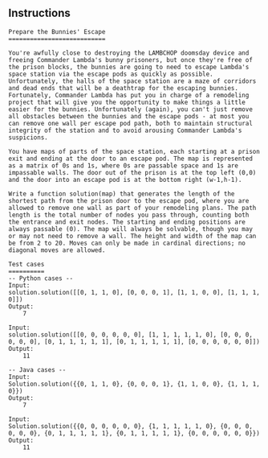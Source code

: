 ## Instructions
	Prepare the Bunnies' Escape
	===========================

	You're awfully close to destroying the LAMBCHOP doomsday device and freeing Commander Lambda's bunny prisoners, but once they're free of the prison blocks, the bunnies are going to need to escape Lambda's space station via the escape pods as quickly as possible. Unfortunately, the halls of the space station are a maze of corridors and dead ends that will be a deathtrap for the escaping bunnies. Fortunately, Commander Lambda has put you in charge of a remodeling project that will give you the opportunity to make things a little easier for the bunnies. Unfortunately (again), you can't just remove all obstacles between the bunnies and the escape pods - at most you can remove one wall per escape pod path, both to maintain structural integrity of the station and to avoid arousing Commander Lambda's suspicions.

	You have maps of parts of the space station, each starting at a prison exit and ending at the door to an escape pod. The map is represented as a matrix of 0s and 1s, where 0s are passable space and 1s are impassable walls. The door out of the prison is at the top left (0,0) and the door into an escape pod is at the bottom right (w-1,h-1).

	Write a function solution(map) that generates the length of the shortest path from the prison door to the escape pod, where you are allowed to remove one wall as part of your remodeling plans. The path length is the total number of nodes you pass through, counting both the entrance and exit nodes. The starting and ending positions are always passable (0). The map will always be solvable, though you may or may not need to remove a wall. The height and width of the map can be from 2 to 20. Moves can only be made in cardinal directions; no diagonal moves are allowed.

	Test cases
	==========
	-- Python cases --
	Input:
	solution.solution([[0, 1, 1, 0], [0, 0, 0, 1], [1, 1, 0, 0], [1, 1, 1, 0]])
	Output:
		7

	Input:
	solution.solution([[0, 0, 0, 0, 0, 0], [1, 1, 1, 1, 1, 0], [0, 0, 0, 0, 0, 0], [0, 1, 1, 1, 1, 1], [0, 1, 1, 1, 1, 1], [0, 0, 0, 0, 0, 0]])
	Output:
		11

	-- Java cases --
	Input:
	Solution.solution({{0, 1, 1, 0}, {0, 0, 0, 1}, {1, 1, 0, 0}, {1, 1, 1, 0}})
	Output:
		7

	Input:
	Solution.solution({{0, 0, 0, 0, 0, 0}, {1, 1, 1, 1, 1, 0}, {0, 0, 0, 0, 0, 0}, {0, 1, 1, 1, 1, 1}, {0, 1, 1, 1, 1, 1}, {0, 0, 0, 0, 0, 0}})
	Output:
		11